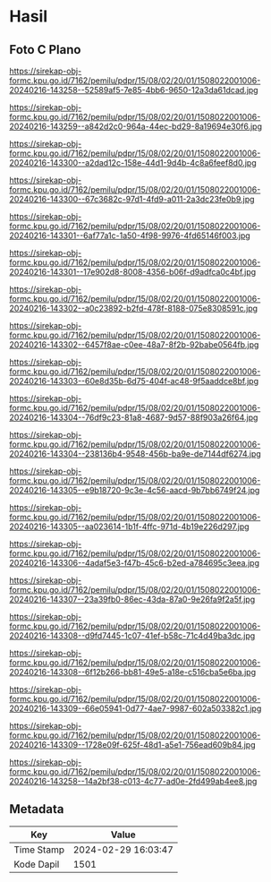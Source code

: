 # Hasil

## Foto C Plano

https://sirekap-obj-formc.kpu.go.id/7162/pemilu/pdpr/15/08/02/20/01/1508022001006-20240216-143258--52589af5-7e85-4bb6-9650-12a3da61dcad.jpg

https://sirekap-obj-formc.kpu.go.id/7162/pemilu/pdpr/15/08/02/20/01/1508022001006-20240216-143259--a842d2c0-964a-44ec-bd29-8a19694e30f6.jpg

https://sirekap-obj-formc.kpu.go.id/7162/pemilu/pdpr/15/08/02/20/01/1508022001006-20240216-143300--a2dad12c-158e-44d1-9d4b-4c8a6feef8d0.jpg

https://sirekap-obj-formc.kpu.go.id/7162/pemilu/pdpr/15/08/02/20/01/1508022001006-20240216-143300--67c3682c-97d1-4fd9-a011-2a3dc23fe0b9.jpg

https://sirekap-obj-formc.kpu.go.id/7162/pemilu/pdpr/15/08/02/20/01/1508022001006-20240216-143301--6af77a1c-1a50-4f98-9976-4fd65146f003.jpg

https://sirekap-obj-formc.kpu.go.id/7162/pemilu/pdpr/15/08/02/20/01/1508022001006-20240216-143301--17e902d8-8008-4356-b06f-d9adfca0c4bf.jpg

https://sirekap-obj-formc.kpu.go.id/7162/pemilu/pdpr/15/08/02/20/01/1508022001006-20240216-143302--a0c23892-b2fd-478f-8188-075e8308591c.jpg

https://sirekap-obj-formc.kpu.go.id/7162/pemilu/pdpr/15/08/02/20/01/1508022001006-20240216-143302--6457f8ae-c0ee-48a7-8f2b-92babe0564fb.jpg

https://sirekap-obj-formc.kpu.go.id/7162/pemilu/pdpr/15/08/02/20/01/1508022001006-20240216-143303--60e8d35b-6d75-404f-ac48-9f5aaddce8bf.jpg

https://sirekap-obj-formc.kpu.go.id/7162/pemilu/pdpr/15/08/02/20/01/1508022001006-20240216-143304--76df9c23-81a8-4687-9d57-88f903a26f64.jpg

https://sirekap-obj-formc.kpu.go.id/7162/pemilu/pdpr/15/08/02/20/01/1508022001006-20240216-143304--238136b4-9548-456b-ba9e-de7144df6274.jpg

https://sirekap-obj-formc.kpu.go.id/7162/pemilu/pdpr/15/08/02/20/01/1508022001006-20240216-143305--e9b18720-9c3e-4c56-aacd-9b7bb6749f24.jpg

https://sirekap-obj-formc.kpu.go.id/7162/pemilu/pdpr/15/08/02/20/01/1508022001006-20240216-143305--aa023614-1b1f-4ffc-971d-4b19e226d297.jpg

https://sirekap-obj-formc.kpu.go.id/7162/pemilu/pdpr/15/08/02/20/01/1508022001006-20240216-143306--4adaf5e3-f47b-45c6-b2ed-a784695c3eea.jpg

https://sirekap-obj-formc.kpu.go.id/7162/pemilu/pdpr/15/08/02/20/01/1508022001006-20240216-143307--23a39fb0-86ec-43da-87a0-9e26fa9f2a5f.jpg

https://sirekap-obj-formc.kpu.go.id/7162/pemilu/pdpr/15/08/02/20/01/1508022001006-20240216-143308--d9fd7445-1c07-41ef-b58c-71c4d49ba3dc.jpg

https://sirekap-obj-formc.kpu.go.id/7162/pemilu/pdpr/15/08/02/20/01/1508022001006-20240216-143308--6f12b266-bb81-49e5-a18e-c516cba5e6ba.jpg

https://sirekap-obj-formc.kpu.go.id/7162/pemilu/pdpr/15/08/02/20/01/1508022001006-20240216-143309--66e05941-0d77-4ae7-9987-602a503382c1.jpg

https://sirekap-obj-formc.kpu.go.id/7162/pemilu/pdpr/15/08/02/20/01/1508022001006-20240216-143309--1728e09f-625f-48d1-a5e1-756ead609b84.jpg

https://sirekap-obj-formc.kpu.go.id/7162/pemilu/pdpr/15/08/02/20/01/1508022001006-20240216-143258--14a2bf38-c013-4c77-ad0e-2fd499ab4ee8.jpg


## Metadata

| Key        | Value               |
| ---------- | ------------------- |
| Time Stamp | 2024-02-29 16:03:47 |
| Kode Dapil | 1501                |



